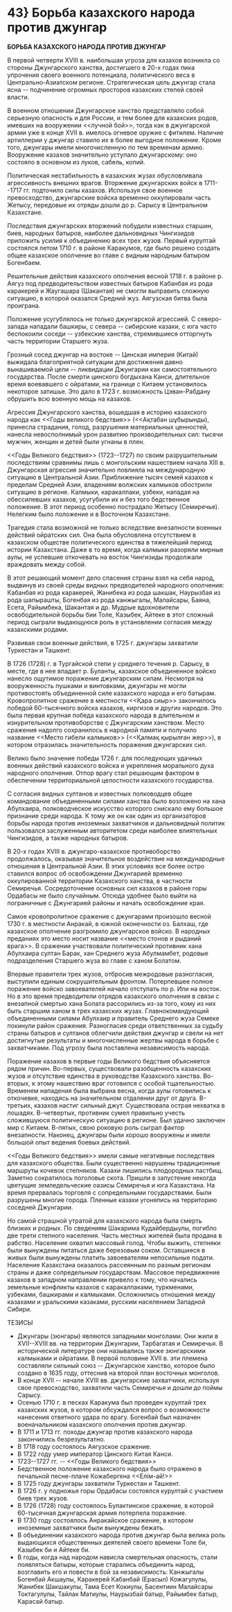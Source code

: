 # 43} Борьба казахского народа против джунгар

**БОРЬБА КАЗАХСКОГО НАРОДА ПРОТИВ ДЖУНГАР**

В первой четверти ХVIII в. наибольшая угроза для казахов возникла со стороны Джунгарского ханства, достигшего в 20-х годах пика упрочения своего военного потенциала, политического веса в Центрально-Азиатском регионе. Стратегическая цель джунгар стала ясна -- подчинение огромных просторов казахских степей своей власти.

В военном отношении Джунгарское ханство представляло собой серьезную опасность и для России, и тем более для казахских родов, имевших на вооружении \<\<лучной бой\>\>, тогда как в джунгарской армии уже в конце XVII в. имелось огневое оружие с фитилем. Наличие артиллерии у джунгар ставило их в более выгодное положение. Кроме того, джунгары имели многочисленную по тем временам армию. Вооружение казахов значительно уступало джунгарскому: оно состояло в основном из луков, сабель, копий.

Политическая нестабильность в казахских жузах обусловливала агрессивность внешних врагов. Вторжение джунгарских войск в 1711--1717 гг. подточило силы казахов. Используя свое военное превосходство, джунгарские войска временно оккупировали часть Жетысу, передовые их отряды дошли до р. Сарысу в Центральном Казахстане.

Последствия джунгарских вторжений побудили известных старшин, биев, народных батыров, наиболее дальновидных Чингизидов приложить усилия к объединению всех трех жузов. Первый курултай состоялся летом 1710 г. в районе Каракумов, где было решено создать общее казахское ополчение во главе с видным народным батыром Богенбаем.

Решительные действия казахского ополчения весной 1718 г. в районе р. Аягуз под предводительством известных батыров Кабанбая из рода каракерей и Жаугашара (Шакантая) не смогли выправить сложную ситуацию, в которой оказался Средний жуз. Аягузская битва была проиграна.

Положение усугублялось не только джунгарской агрессией. С северо-запада нападали башкиры, с севера -- сибирские казаки, с юга часто беспокоили соседи -- узбекские ханства, стремившиеся отторгнуть часть территории Старшего жуза.

Грозный сосед джунгар на востоке -- Цинская империя (Китай) выжидала благоприятной ситуации для достижения давно вынашиваемой цели -- ликвидации Джунгарии как самостоятельного государства. После смерти цинского богдыхана Канси, длительное время воевавшего с ойратами, на границе с Китаем установилось некоторое затишье. Это дало в 1723 г. возможность Цэван-Рабдану обрушить всю военную мощь на казахов.

Агрессия Джунгарского ханства, вошедшая в историю казахского народа как \<\<Годы великого бедствия\>\> (\<\<Ақтабан шұбырынды), принесла страдания, голод, разрушения материальных ценностей, нанесла невосполнимый урон развитию производительных сил: тысячи мужчин, женщин и детей были угнаны в плен.

\<\<Годы Великого бедствия\>\> (1723--1727) по своим разрушительным последствиям сравнимы лишь с монгольским нашествием начала XIII в. Джунгарская агрессия значительно повлияла на международную ситуацию в Центральной Азии. Приближение тысяч семей казахов к пределам Средней Азии, владениям волжских калмыков обострили ситуацию в регионе. Калмыки, каракалпаки, узбеки, нападая на обессилевших казахов, усугубили их и без того бедственное положение. В этот период особенно пострадало Жетысу (Семиречье). Нелегким было положение и в Восточном Казахстане.

Трагедия стала возможной не только вследствие внезапности военных действий ойратских сил. Она была обусловлена отсутствием в казахском обществе политического единства в тяжелейший период истории Казахстана. Даже в то время, когда калмыки разоряли мирные аулы, не успевшие откочевать на восток Чингизиды продолжали враждовать между собой.

В этот решающий момент дело спасения страны взял на себя народ, выдвинув из своей среды видных предводителей народного ополчения: Кабанбая из рода каракерей, Жанибека из рода шакшак, Наурызбая из рода шапырашты, Богенбая из рода канжыгалы, Малайсары, Баяна, Есета, Райымбека, Шакантая и др. Мудрые вдохновители освободительной борьбы бии Толе, Казыбек, Айтеке в этот сложный период сыграли выдающуюся роль в установлении согласия между казахскими родами.

Развивая свои военные действия, в 1725 г. джунгары захватили Туркестан и Ташкент.

В 1726 (1728) г. в Тургайской степи у среднего течения р. Сарысу, в месте, где в нее впадает р. Буланты, казахское объединенное войско нанесло ощутимое поражение джунгарским силам. Несмотря на вооруженность пушками и винтовками, джунгары не могли противостоять объединенной силе казахского народа и его батырам. Кровопролитное сражение в местности \<\<Қара сиыр\>\> закончилось победой 60-тысячного войска казахов, киргизов и других народов. Это была первая крупная победа казахского народа в длительном и изнурительном противоборстве с Джунгарским ханством. Место сражения надолго сохранилось в народной памяти и получило название \<\<Место гибели калмыков\>\> (\<\<Қалмақ қырылған жер\>\>), в котором отразилась значительность поражения джунгарских сил.

Велико было значение победы 1726 г. для последующих удачных военных действий казахского войска и укрепления морального духа народного ополчения. Отпор врагу стал решающим фактором в обеспечении территориальной целостности казахского государства.

С согласия видных султанов и известных полководцев общее командование объединенными силами ханства было возложено на хана Абулхаира, полководческое искусство которого снискало ему большое признание среди народа. К тому же он как один из организаторов борьбы народа против иноземных захватчиков и дальновидный политик пользовался заслуженным авторитетом среди наиболее влиятельных Чингизидов, а также народных батыров.

В 20-х годах XVIII в. джунгаро-казахское противоборство продолжалось, оказывая значительное воздействие на международные отношения в Центральной Азии. В этих условиях все более остро ставился вопрос об освобождении Джунгарией временно оккупированной территории Казахского ханства, в частности Семиречья. Сосредоточение основных сил казахов в районе горы Ордабасы не было случайным. Отсюда удобнее было выйти на пограничные с Джунгарией районы и начать освобождение края.

Самое кровопролитное сражение с джунгарами произошло весной 1730 г. в местности Анракай, в южной оконечности оз. Балхаш, где казахское ополчение разгромило джунгарское войско. В народных преданиях это место носит название \<\<место стонов и рыданий врага\>\>. В сражении участвовали политический противник хана Абулхаира султан Барак, хан Среднего жуза Абулмамбет, родовые подразделения Старшего жуза во главе с ханом Болатом.

Впервые правители трех жузов, отбросив межродовые разногласия, выступили единым сокрушительным фронтом. Потерпевшее полное поражение войско завоевателей начало отступать по р. Или на восток. Но в это время предводители отрядов казахского ополчения в связи с внезапной смертью хана Болата рассорились из-за того, кому из них быть старшим ханом в трех казахских жузах. Главнокомандующий объединенными силами Абулхаир и правитель Среднего жуза Семеке покинули район сражения. Разногласия среди ответственных за судьбу страны батыров и султанов облегчили действия джунгар и свели на нет достигнутые результаты и многочисленные жертвы народа в борьбе с захватчиками. Под угрозу была поставлена независимость народа.

Поражение казахов в первые годы Великого бедствия объясняется рядом причин. Во-первых, существовали разобщенность казахских жузов и отсутствие единства в руководстве Казахского ханства. Во-вторых, к этому нашествию враг готовился с особой тщательностью. Временем нападения была выбрана весна, когда аулы готовились к откочевке, находясь на значительном отдалении друг от друга. В-третьих, казахов настиг сильный джут. Существовала острая нехватка в лошадях. В-четвертых, противник сумел правильно учесть сложившуюся политическую ситуацию в регионе. Был удачно заключен мир с Китаем. В-пятых, свою роковую роль сыграл фактор внезапности. Наконец, джунгары были хорошо вооружены и имели большой опыт ведения боевых действий.

\<\<Годы Великого бедствия\>\> имели самые негативные последствия для казахского общества. Были существенно нарушены традиционные маршруты кочевок степняков. Казахи лишились плодородных пастбищ. Заметно сократилось поголовье скота. Пришли в запустение некогда цветущие земледельческие оазисы Семиречья и юга Казахстана. На время прервалась торговля с сопредельными государствами. Были разрушены многие города. Пленные казахи угонялись на территорию соседней Джунгарии.

Но самой страшной утратой для казахского народа была смерть близких и родных. По сведениям Шакарима Кудайбердыулы, погибло две трети степного населения. Часть местных жителей была продана в рабство. Население охватил массовый голод. Чтобы выжить, степняки были вынуждены питаться даже березовым соком. Оставшиеся в живых были вынуждены платить завоевателям непосильные подати. Население Казахстана оказалось рассеянным по разным регионам страны и даже сопредельным государствам. Массовое передвижение казахов в западном направлении привело к тому, что начались земельные конфликты казахов с каракалпаками, туркменами, узбеками, башкирами и калмыками. Осложнились отношения между казахами и уральскими казаками, русским населением Западной Сибири.

ТЕЗИСЫ

* Джунгары (зюнгары) являются западными монголами. Они жили в XVII--XVIII вв. на территории Джунгарии, Тарбагатая и Семиречья. В исторической литературе они назывались также зюнгарскими калмыками и ойратами. В первой половине XVII в. эти племена составляли сильный союз -- Джунгарское ханство, которое было создано в 1635 году, оттеснив на второй план восточных монголов.
* В конце XVII -- начале XVIII вв. джунгарские захватчики, используя свое превосходство, захватили часть Семиречья и дошли до поймы Сарысу.
* Осенью 1710 г. в песках Каракума был проведен курултай трех казахских жузов, в котором обсуждался вопрос о возможности нанесения ответного удара по врагу. Богенбай был назначен военачальником казахского ополчения против джунгар.
* В 1711 и 1713 гг. походы джунгар против казахского народа закончились безрезультатно.
* В 1718 году состоялось Аягузское сражение.
* В 1722 году умер император Цинского Китая Канси.
* 1723--1727 гг. -- \<\<Годы Великого бедствия\>\>
* Бедственное положение казахского народа было отражено в печальной песне-плаче Кожабергена \<\<Елім-ай!\>\>
* В 1725 году джунгары захватили Туркестан и Ташкент.
* В 1726 г. у подножья горы Ордабасы состоялся курултай с участием биев трех жузов.
* В 1726 (1728) году состоялось Булактинское сражение, в которой 60-тысячная джунгарская армия потерпела поражение.
* В 1730 году состоялось Анракайское сражение, в котором иноземные захватчики были вынуждены бежать.
* В объединении казахского народа против джунгар была велика роль выдающихся общественных деятелей своего времени Толе би, Казыбек би и Айтеке би.
* В годы, когда над народом нависла смертельная опасность, стали появляться батыры, которые старались объединить народ, возглавить его и повести в бой за независимость: Канжыгалы Богенбай Акшаулы, Каракерей Кабанбай (Ерасыл) Кожагулулы, Жанибек Шакшакулы, Тама Есет Кокиулы, Басентиин Малайсары Токтагулулы, Тайлак Матиулы, Наурызбай батыр, Райымбек батыр, Карасай батыр.  
